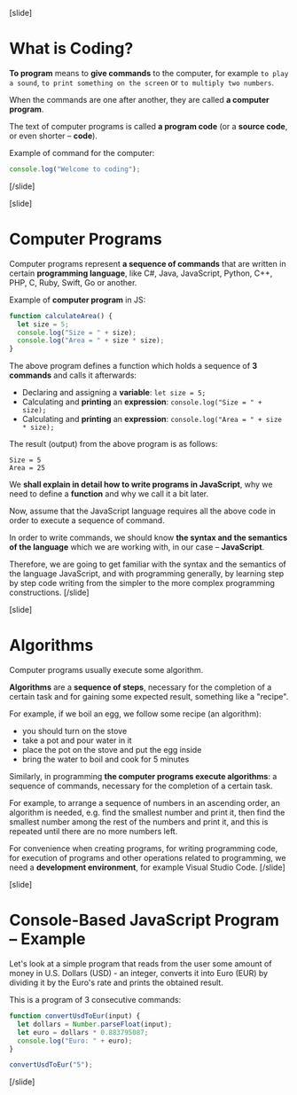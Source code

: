 [slide]

# What is Coding?

**To program** means to **give commands** to the computer, for example `to play a sound`, `to print something on the screen` or `to multiply two numbers`. 

When the commands are one after another, they are called **a computer program**. 

The text of computer programs is called **a program code** (or a **source code**, or even shorter – **code**).

Example of command for the computer:

```js live
console.log("Welcome to coding");
```
[/slide]

[slide]
# Computer Programs
Computer programs represent **a sequence of commands** that are written in certain **programming language**, like C#, Java, JavaScript, Python, C++, PHP, C, Ruby, Swift, Go or another.

Example of **computer program** in JS:

```js live no-template
function calculateArea() {
  let size = 5;
  console.log("Size = " + size);
  console.log("Area = " + size * size);
}
```

The above program defines a function which holds a sequence of **3 commands** and calls it afterwards:
- Declaring and assigning a **variable**: `let size = 5;`
- Calculating and **printing** an **expression**: `console.log("Size = " + size);`
- Calculating and **printing** an **expression**: `console.log("Area = " + size * size);`

The result (output) from the above program is as follows:
```
Size = 5
Area = 25
```
We **shall explain in detail how to write programs in JavaScript**, why we need to define a **function** and why we call it a bit later. 

Now, assume that the JavaScript language requires all the above code in order to execute a sequence of command.

In order to write commands, we should know **the syntax and the semantics of the language** which we are working with, in our case – **JavaScript**. 

Therefore, we are going to get familiar with the syntax and the semantics of the language JavaScript, and with programming generally, by learning step by step code writing from the simpler to the more complex programming constructions.
[/slide]

[slide]
# Algorithms
Computer programs usually execute some algorithm. 

**Algorithms** are a **sequence of steps**, necessary for the completion of a certain task and for gaining some expected result, something like a "recipe".

For example, if we boil an egg, we follow some recipe (an algorithm): 
- you should turn on the stove
- take a pot and pour water in it
- place the pot on the stove and put the egg inside
- bring the water to boil and cook for 5 minutes

Similarly, in programming **the computer programs execute algorithms**: a sequence of commands, necessary for the completion of a certain task.

For example, to arrange a sequence of numbers in an ascending order, an algorithm is needed, e.g. find the smallest number and print it, then find the smallest number among the rest of the numbers and print it, and this is repeated until there are no more numbers left.

For convenience when creating programs, for writing programming code, for execution of programs and other operations related to programming, we need a **development environment**, for example Visual Studio Code.
[/slide]

[slide]
# Console-Based JavaScript Program – Example
Let's look at a simple program that reads from the user some amount of money in U.S. Dollars (USD) - an integer, converts it into Euro (EUR) by dividing it by the Euro's rate and prints the obtained result. 

This is a program of 3 consecutive commands:

```js
function convertUsdToEur(input) {
  let dollars = Number.parseFloat(input);
  let euro = dollars * 0.883795087;
  console.log("Euro: " + euro);
}

convertUsdToEur("5");
```

[/slide]